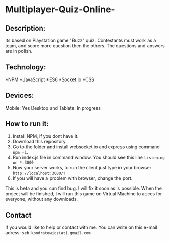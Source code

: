 # Multiplayer-Quiz-Online-

## Description:
Its based on Playstation game "Buzz" quiz. Contestants must work as a team, and score more question then the others.
The questions and answers are in polish.

## Technology: 
*NPM
*JavaScript
*ES6
*Socket.io
*CSS

## Devices:
Mobile: Yes
Desktop and Tablets: In progress

## How to run it:
1. Install NPM, if you dont have it. 
2. Download this repository.
3. Go to the folder and install websocket.io and express using command ```npm -i```.
4. Run index.js file in command window.
You should see this line ```listening on *:3000```
5. Now your server works, to run the client just type in your browser ```http://localhost:3000/?```
6. If you will have a problem with browser, change the port.


This is beta and you can find bug. I will fix it soon as is possible.
When the project will be finished, I will run this game on Virtual Machine to acces for everyone, without any downloads.


## Contact
If you would like to help or contact with me. 
You can write on this e-mail adress: ```seb.kondratowicz(at).gmail.com```




